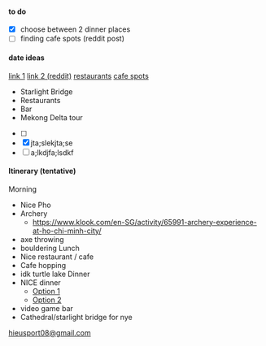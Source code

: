 #### to do
 - [x] choose between 2 dinner places
 - [ ] finding cafe spots (reddit post)
#### date ideas
[link 1](https://www.holidaysforcouples.travel/what-to-do-and-see-in-ho-chi-minh-city/)
[link 2 (reddit)](https://www.reddit.com/r/VietNam/comments/1cnxwwn/what_are_some_fun_or_adventurous_activitiesthings/)
[restaurants](https://www.reddit.com/r/VietNam/comments/16sghuo/best_fine_dining_experience_in_saigonhcmc/)
[cafe spots](https://www.reddit.com/r/VietNam/comments/1dzm0ui/whats_your_favorite_coffee_shop_in_ho_chi_minh/?rdt=63354)

 - Starlight Bridge
 - Restaurants
 - Bar
 - Mekong Delta tour


 - [ ]
 - [x] jta;slekjta;se
 - [ ] a;lkdjfa;lsdkf

#### Itinerary (tentative)
Morning
 - Nice Pho
 - Archery
	 - https://www.klook.com/en-SG/activity/65991-archery-experience-at-ho-chi-minh-city/
 - axe throwing
 - bouldering
 Lunch
  - Nice restaurant / cafe
  - Cafe hopping
  - idk turtle lake
Dinner
 - NICE dinner
	 - [Option 1](http://quincesaigon.com/)
	 - [Option 2](https://www.elginsgn.com/)
 - video game bar
 - Cathedral/starlight bridge for nye

hieusport08@gmail.com









